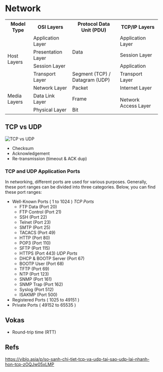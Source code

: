 # Network 

<table class="blog_table" cellspacing="0" cellpadding="0">
    <tbody>
        <tr>
            <th>
                Model Type
            </th>
            <th>
                OSI Layers
            </th>
            <th>
                Protocol Data Unit (PDU)
            </th>
            <th>
                TCP/IP Layers
            </th>
        </tr>
        <tr>
            <td rowspan="4">
                Host Layers
            </td>
            <td>
                Application Layer
            </td>
            <td rowspan="3">
                Data
            </td>
            <td>
                Application Layer
            </td>
        </tr>
        <tr>
            <td>
                Presentation Layer
            </td>
            <td>
                Session Layer
            </td>
        </tr>
        <tr>
            <td>
                Session Layer
            </td>
            <td>
                Application
            </td>
        </tr>
        <tr>
            <td>
                Transport Layer
            </td>
            <td>
                Segment (TCP) / Datagram (UDP)
            </td>
            <td>
                Transport Layer
            </td>
        </tr>
        <tr>
            <td rowspan="3">
                Media Layers
            </td>
            <td>
                Network Layer
            </td>
            <td>
                Packet
            </td>
            <td>
                Internet Layer
            </td>
        </tr>
        <tr>
            <td>
                Data Link Layer
            </td>
            <td>
                Frame
            </td>
            <td rowspan="2">
                Network Access Layer
            </td>
        </tr>
        <tr>
            <td>
                Physical Layer
            </td>
            <td>
                Bit
            </td>
        </tr>
    </tbody>
</table>


## TCP vs UDP

![TCP vs UDP](https://ipcisco.com/wp-content/uploads/2018/10/tcp-vs-udp-comparison-ipcisco.com_.png)

- Checksum
- Acknowledgement
- Re-transmission (timeout & ACK dup)

### TCP and UDP Application Ports
In networking, different ports are used for various purposes. Generally, these port ranges can be divided into three categories. Below, you can find these port ranges:
- Well-Known Ports ( 1 to 1024 )
*TCP Ports*
    - FTP Data (Port 20)
    - FTP Control (Port 21)
    - SSH (Port 22)
    - Telnet (Port 23)
    - SMTP (Port 25)
    - TACACS (Port 49)
    - HTTP (Port 80)
    - POP3  (Port 110)
    - SFTP (Port 115)
    - HTTPS (Port 443)
*UDP Ports*
    - DHCP & BOOTP Server (Port 67)
    - BOOTP User (Port 68)
    - TFTP (Port 69)
    - NTP (Port 123)
    - SNMP (Port 161)
    - SNMP Trap (Port 162)
    - Syslog (Port 512)
    - ISAKMP (Port 500)
- Registered Ports ( 1025 to 49151 )
- Private Ports ( 49152 to 65535 )

## Vokas 
- Round-trip time (RTT)

## Refs 
https://viblo.asia/p/so-sanh-chi-tiet-tcp-va-udp-tai-sao-udp-lai-nhanh-hon-tcp-zOQJw05xLMP
